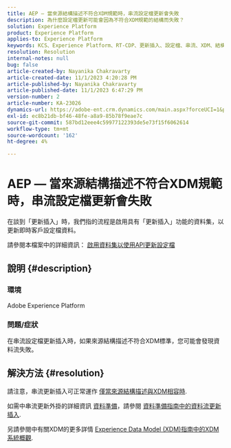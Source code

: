 ```yaml
---
title: AEP — 當來源結構描述不符合XDM規範時，串流設定檔更新會失敗
description: 為什麼設定檔更新可能會因為不符合XDM規範的結構而失敗？
solution: Experience Platform
product: Experience Platform
applies-to: Experience Platform
keywords: KCS、Experience Platform、RT-CDP、更新插入、設定檔、串流、XDM、結構描述
resolution: Resolution
internal-notes: null
bug: false
article-created-by: Nayanika Chakravarty
article-created-date: 11/1/2023 4:20:28 PM
article-published-by: Nayanika Chakravarty
article-published-date: 11/1/2023 6:47:29 PM
version-number: 2
article-number: KA-23026
dynamics-url: https://adobe-ent.crm.dynamics.com/main.aspx?forceUCI=1&pagetype=entityrecord&etn=knowledgearticle&id=1b39a28e-d278-ee11-8179-6045bd0065f9
exl-id: ec8b21db-bf46-48fe-a8a9-85b78f9eae7c
source-git-commit: 587bd12eee4c59977122393de5e73f15f6062614
workflow-type: tm+mt
source-wordcount: '162'
ht-degree: 4%

---
```


# AEP — 當來源結構描述不符合XDM規範時，串流設定檔更新會失敗


在談到「更新插入」時，我們指的流程是啟用具有「更新插入」功能的資料集，以更新即時客戶設定檔資料。

請參閱本檔案中的詳細資訊： [啟用資料集以使用API更新設定檔](https://experienceleague.adobe.com/docs/experience-platform/catalog/datasets/enable-upsert.html)

## 說明 {#description}


### 環境

Adobe Experience Platform

### 問題/症狀

在串流設定檔更新插入時，如果來源結構描述不符合XDM標準，您可能會發現資料流失敗。


## 解決方法 {#resolution}


請注意，串流更新插入可正常運作 <u>僅當來源結構描述與XDM相容時</u>.

如需中串流更新外掛的詳細資訊 [資料準備](https://experienceleague.adobe.com/docs/experience-platform/data-prep/home.html?lang=zh-Hant)，請參閱 [資料準備指南中的資料流更新插入](https://experienceleague.adobe.com/docs/experience-platform/data-prep/upserts.html).

另請參閱中有關XDM的更多詳情 [Experience Data Model (XDM)指南中的XDM系統概觀](https://experienceleague.adobe.com/docs/experience-platform/xdm/home.html?lang=zh-Hant).
